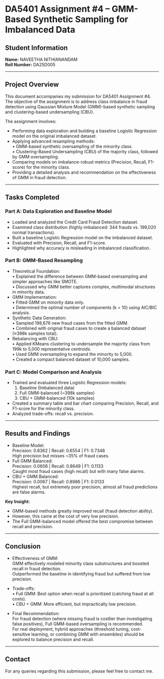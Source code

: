 # **DA5401 Assignment \#4 – GMM-Based Synthetic Sampling for Imbalanced Data**

## **Student Information**

**Name:** NAVEETHA NITHIANANDAM  
 **Roll Number:** DA25D005

---

## **Project Overview**

This document accompanies my submission for DA5401 Assignment \#4.  
The objective of the assignment is to address class imbalance in fraud detection using Gaussian Mixture Model (GMM)-based synthetic sampling and clustering-based undersampling (CBU).

The assignment involves:

* Performing data exploration and building a baseline Logistic Regression model on the original imbalanced dataset.  
* Applying advanced resampling methods:  
   • GMM-based synthetic oversampling of the minority class.  
   • Clustering-Based Undersampling (CBU) of the majority class, followed by GMM oversampling.  
* Comparing models on imbalance-robust metrics (Precision, Recall, F1-score) for the minority class.  
* Providing a detailed analysis and recommendation on the effectiveness of GMM in fraud detection.

---

## **Tasks Completed**

### **Part A: Data Exploration and Baseline Model**

* Loaded and analyzed the Credit Card Fraud Detection dataset.  
* Examined class distribution (highly imbalanced: 344 frauds vs. 199,020 normal transactions).  
* Built a baseline Logistic Regression model on the imbalanced dataset.  
* Evaluated with Precision, Recall, and F1-score.  
* Highlighted why accuracy is misleading in imbalanced classification.

### **Part B: GMM-Based Resampling**

* Theoretical Foundation:  
   • Explained the difference between GMM-based oversampling and simpler approaches like SMOTE.  
   • Discussed why GMM better captures complex, multimodal structures in minority data.  
* GMM Implementation:  
   • Fitted GMM on minority data only.  
   • Determined the optimal number of components (k \= 10\) using AIC/BIC analysis.  
* Synthetic Data Generation:  
   • Sampled 198,676 new fraud cases from the fitted GMM.  
   • Combined with original fraud cases to create a balanced dataset (≈398k samples total).  
* Rebalancing with CBU:  
   • Applied KMeans clustering to undersample the majority class from 199k to 5,000 representative centroids.  
   • Used GMM oversampling to expand the minority to 5,000.  
   • Created a compact balanced dataset of 10,000 samples.

### **Part C: Model Comparison and Analysis**

* Trained and evaluated three Logistic Regression models:  
  1. Baseline (Imbalanced data)  
  2. Full GMM-balanced (\~398k samples)  
  3. CBU \+ GMM-balanced (10k samples)  
* Created a summary table and bar chart comparing Precision, Recall, and F1-score for the minority class.  
* Analyzed trade-offs: recall vs. precision.

---

## **Results and Findings**

* Baseline Model:  
   Precision: 0.8362 | Recall: 0.6554 | F1: 0.7348  
   High precision but misses \~35% of fraud cases.  
* Full GMM Balanced:  
   Precision: 0.0606 | Recall: 0.8649 | F1: 0.1133  
   Caught most fraud cases (high recall) but with many false alarms.  
* CBU \+ GMM Balanced:  
   Precision: 0.0067 | Recall: 0.8986 | F1: 0.0133  
   Highest recall, but extremely poor precision, almost all fraud predictions are false alarms.

**Key Insight:**

* GMM-based methods greatly improved recall (fraud detection ability).  
* However, this came at the cost of very low precision.  
* The Full GMM-balanced model offered the best compromise between recall and precision.

---

## **Conclusion**

* Effectiveness of GMM:  
   GMM effectively modeled minority class substructures and boosted recall in fraud detection.  
   Outperformed the baseline in identifying fraud but suffered from low precision.

* Trade-offs:  
   • Full GMM: Best option when recall is prioritized (catching fraud at all costs).  
   • CBU \+ GMM: More efficient, but impractically low precision.

* Final Recommendation:  
   For fraud detection (where missing fraud is costlier than investigating false positives), Full GMM-based oversampling is recommended.  
   For real deployment, hybrid approaches (threshold tuning, cost-sensitive learning, or combining GMM with ensembles) should be explored to balance precision and recall.

---

## **Contact**

For any queries regarding this submission, please feel free to contact me.

